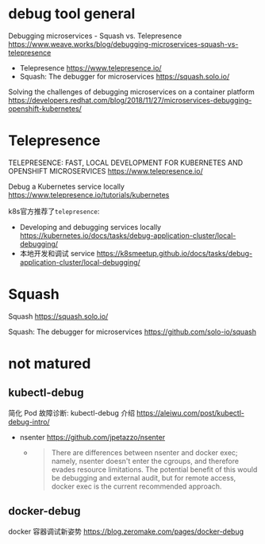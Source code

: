 
# debug tool general

Debugging microservices - Squash vs. Telepresence https://www.weave.works/blog/debugging-microservices-squash-vs-telepresence
- Telepresence https://www.telepresence.io/
- Squash: The debugger for microservices https://squash.solo.io/

Solving the challenges of debugging microservices on a container platform https://developers.redhat.com/blog/2018/11/27/microservices-debugging-openshift-kubernetes/

# Telepresence

TELEPRESENCE: FAST, LOCAL DEVELOPMENT FOR KUBERNETES AND OPENSHIFT MICROSERVICES https://www.telepresence.io/

Debug a Kubernetes service locally https://www.telepresence.io/tutorials/kubernetes

k8s官方推荐了`telepresence`:
- Developing and debugging services locally https://kubernetes.io/docs/tasks/debug-application-cluster/local-debugging/
- 本地开发和调试 service https://k8smeetup.github.io/docs/tasks/debug-application-cluster/local-debugging/

# Squash

Squash https://squash.solo.io/

Squash: The debugger for microservices https://github.com/solo-io/squash

# not matured 

## kubectl-debug

简化 Pod 故障诊断: kubectl-debug 介绍 https://aleiwu.com/post/kubectl-debug-intro/
- nsenter https://github.com/jpetazzo/nsenter
  * > There are differences between nsenter and docker exec; namely, nsenter doesn't enter the cgroups, and therefore evades resource limitations. The potential benefit of this would be debugging and external audit, but for remote access, docker exec is the current recommended approach.

## docker-debug

docker 容器调试新姿势 https://blog.zeromake.com/pages/docker-debug

